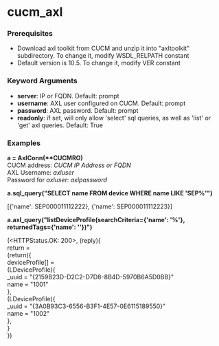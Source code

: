 # cucm_axl

<h3>Prerequisites</h3>
<ul>
<li>Download axl toolkit from CUCM and unzip it into "axltoolkit" subdirectory. To change it, modify WSDL_RELPATH constant</li>
<li>Default version is 10.5. To change it, modify VER constant</li>
</ul>

<h3>Keyword Arguments</h3>
<ul>
<li><b>server</b>: IP or FQDN. Default: prompt</li>
<li><b>username</b>: AXL user configured on CUCM. Default: prompt</li>
<li><b>password</b>: AXL password. Default: prompt</li>
<li><b>readonly</b>: if set, will only allow 'select' sql queries, as well as 'list' or 'get' axl queries. Default: True</li>
</ul>
    
<h3>Examples</h3>
<b>a = AxlConn(**CUCMRO)</b><br>
CUCM address: <i>CUCM IP Address or FQDN</i><br>
AXL Username: <i>axluser</i><br>
Password for <i>axluser</i>: <i>axlpassword</i><br>

<b>a.sql_query("SELECT name FROM device WHERE name LIKE 'SEP%'")</b><br>

[{'name': SEP000011112222}, {'name': SEP000011112223}]


<b>a.axl_query("listDeviceProfile(searchCriteria={'name': '%'}, returnedTags={'name': ''})")</b><br>

(<HTTPStatus.OK: 200>, (reply){<br>
    return =<br>
       (return){<br>
          deviceProfile[] =<br>
             (LDeviceProfile){<br>
                _uuid = "{2159B23D-D2C2-D7D8-8B4D-5970B6A5D0BB}"<br>
                name = "1001"<br>
             },<br>
             (LDeviceProfile){<br>
                _uuid = "{3A0B93C3-6556-B3F1-4E57-0E6115189550}"<br>
                name = "1002"<br>
             },<br>
       }<br>
  })<br>
